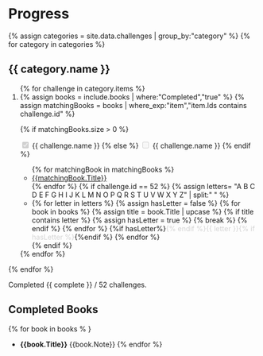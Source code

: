# Progress

<!--{% increment complete %}-->
{% assign categories = site.data.challenges | group_by:"category" %}
{% for category in categories %}
## {{ category.name }}

<ol start="{{category.items[0].id}}">
{% for challenge in category.items %}
<li>
{% assign books = include.books | where:"Completed","true" %}
{% assign matchingBooks = books | where_exp:"item","item.Ids contains challenge.id" %}

{% if matchingBooks.size > 0 %}
<!--{% increment complete %}-->
<input type="checkbox" checked="" disabled="" /> {{ challenge.name }}
{% else %}
<input type="checkbox" disabled="" /> {{ challenge.name }}
{% endif %}

<ul>
{% for matchingBook in matchingBooks %}
  <li><a href="https://www.goodreads.com/book/show/{{matchingBook.GoodReadsId}}">{{matchingBook.Title}}</a></li>
{% endfor %}
{% if challenge.id == 52 %}
  {% assign letters= "A B C D E F G H I J K L M N O P Q R S T U V W X Y Z" | split:" " %}
 
  <li>
  {% for letter in letters %}
    {% assign hasLetter = false %}
    {% for book in books %}
      {% assign title = book.Title | upcase %}
      {% if title contains letter %}
        {% assign hasLetter = true %}  
        {% break %}
      {% endif %}
    {% endfor %}
    {%if hasLetter%}<span style="color:lightgray">{% endif %}{{ letter }}{% if hasLetter %}</span>{%endif %}
  {% endfor %}
  </li>
{% endif %}
</ul>
</li>
{% endfor %}
</ol>
{% endfor %}

Completed {{ complete }} / 52 challenges.

## Completed Books
{% for book in books % }
* **{{book.Title}}** {{book.Note}}
{% endfor %}
